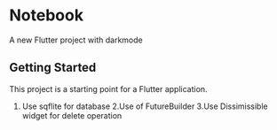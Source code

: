 # Notebook

A new Flutter project with darkmode 

## Getting Started

This project is a starting point for a Flutter application.
1. Use sqflite for database
2.Use of FutureBuilder
3.Use Dissimissible widget for delete operation


 
 
